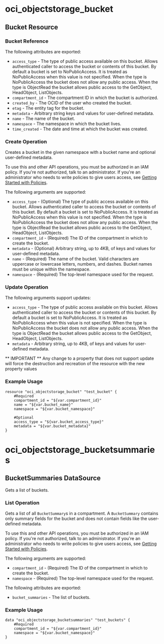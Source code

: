 # oci_objectstorage_bucket

## Bucket Resource

### Bucket Reference

The following attributes are exported:

* `access_type` - The type of public access available on this bucket. Allows authenticated caller to access the bucket or contents of this bucket. By default a bucket is set to NoPublicAccess. It is treated as NoPublicAccess when this value is not specified. When the type is NoPublicAccess the bucket does not allow any public access. When the type is ObjectRead the bucket allows public access to the GetObject, HeadObject, ListObjects. 
* `compartment_id` - The compartment ID in which the bucket is authorized.
* `created_by` - The OCID of the user who created the bucket.
* `etag` - The entity tag for the bucket.
* `metadata` - Arbitrary string keys and values for user-defined metadata.
* `name` - The name of the bucket.
* `namespace` - The namespace in which the bucket lives.
* `time_created` - The date and time at which the bucket was created.



### Create Operation
Creates a bucket in the given namespace with a bucket name and optional user-defined metadata.

To use this and other API operations, you must be authorized in an IAM policy. If you're not authorized, 
talk to an administrator. If you're an administrator who needs to write policies to give users access, see 
[Getting Started with Policies](https://docs.us-phoenix-1.oraclecloud.com/Content/Identity/Concepts/policygetstarted.htm).


The following arguments are supported:

* `access_type` - (Optional) The type of public access available on this bucket. Allows authenticated caller to access the bucket or contents of this bucket. By default a bucket is set to NoPublicAccess. It is treated as NoPublicAccess when this value is not specified. When the type is NoPublicAccess the bucket does not allow any public access. When the type is ObjectRead the bucket allows public access to the GetObject, HeadObject, ListObjects. 
* `compartment_id` - (Required) The ID of the compartment in which to create the bucket.
* `metadata` - (Optional) Arbitrary string, up to 4KB, of keys and values for user-defined metadata.
* `name` - (Required) The name of the bucket. Valid characters are uppercase or lowercase letters, numbers, and dashes. Bucket names must be unique within the namespace. 
* `namespace` - (Required) The top-level namespace used for the request.


### Update Operation

The following arguments support updates:
* `access_type` - The type of public access available on this bucket. Allows authenticated caller to access the bucket or contents of this bucket. By default a bucket is set to NoPublicAccess. It is treated as NoPublicAccess when this value is not specified. When the type is NoPublicAccess the bucket does not allow any public access. When the type is ObjectRead the bucket allows public access to the GetObject, HeadObject, ListObjects. 
* `metadata` - Arbitrary string, up to 4KB, of keys and values for user-defined metadata.

** IMPORTANT **
Any change to a property that does not support update will force the destruction and recreation of the resource with the new property values

### Example Usage

```hcl
resource "oci_objectstorage_bucket" "test_bucket" {
	#Required
	compartment_id = "${var.compartment_id}"
	name = "${var.bucket_name}"
	namespace = "${var.bucket_namespace}"

	#Optional
	access_type = "${var.bucket_access_type}"
	metadata = "${var.bucket_metadata}"
}
```

# oci_objectstorage_bucketsummaries

## BucketSummaries DataSource

Gets a list of buckets.

### List Operation
Gets a list of all `BucketSummary`s in a compartment. A `BucketSummary` contains only summary fields for the bucket
and does not contain fields like the user-defined metadata.

To use this and other API operations, you must be authorized in an IAM policy. If you're not authorized, 
talk to an administrator. If you're an administrator who needs to write policies to give users access, see 
[Getting Started with Policies](https://docs.us-phoenix-1.oraclecloud.com/Content/Identity/Concepts/policygetstarted.htm).

The following arguments are supported:

* `compartment_id` - (Required) The ID of the compartment in which to create the bucket.
* `namespace` - (Required) The top-level namespace used for the request.


The following attributes are exported:

* `bucket_summaries` - The list of buckets.

### Example Usage

```hcl
data "oci_objectstorage_bucketsummaries" "test_buckets" {
	#Required
	compartment_id = "${var.compartment_id}"
	namespace = "${var.bucket_namespace}"
}
```